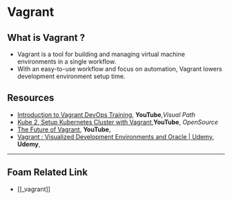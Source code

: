 # Vagrant

## What is Vagrant ?

- Vagrant is a tool for building and managing virtual machine environments in a single workflow.
- With an easy-to-use workflow and focus on automation, Vagrant lowers development environment setup time.

## Resources

- [Introduction to Vagrant DevOps Training](https://www.youtube.com/watch?v=Bv6-ClIitYs), **YouTube**,_Visual Path_
- [Kube 2, Setup Kubernetes Cluster with Vagrant](https://m.youtube.com/watch?v=wPdIBeWJJsg),**YouTube**, _OpenSource_
- [The Future of Vagrant](https://www.youtube.com/watch?app=desktop&v=G20ugJR4Tmc), **YouTube**,
- [Vagrant : Visualized Development Environments and Oracle | Udemy](https://www.udemy.com/course/vagrant-visualized-development-environments-and-oracle/?couponCode=C9B46FF62A6B35B36670), **Udemy**,

---

## Foam Related Link

- [[_vagrant]]
